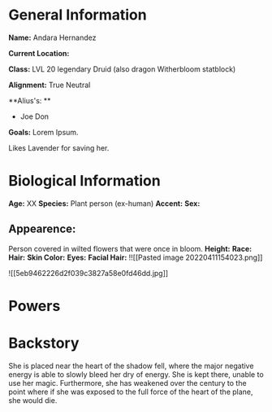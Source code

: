 # General Information
**Name:** Andara Hernandez

**Current Location:**

**Class:** LVL 20 legendary Druid (also dragon  Witherbloom statblock)

**Alignment:** True Neutral

**Alius's: **
- Joe Don

**Goals:** Lorem Ipsum.

Likes Lavender for saving her.

# Biological Information
**Age:** XX
**Species:** Plant person (ex-human)
**Accent:**
**Sex:** 

## Appearence:
Person covered in wilted flowers that were once in bloom. 
**Height:**
**Race:** 
**Hair:** 
**Skin Color:** 
**Eyes:**
**Facial Hair:** !![[Pasted image 20220411154023.png]]

![[5eb9462226d2f039c3827a58e0fd46dd.jpg]]

# Powers

# Backstory
She is placed near the heart of the shadow fell, where the major negative energy is able to slowly bleed her dry of energy. She is kept there, unable to use her magic. Furthermore, she has weakened over the century to the point where if she was exposed to the full force of the heart of the plane, she would die.




